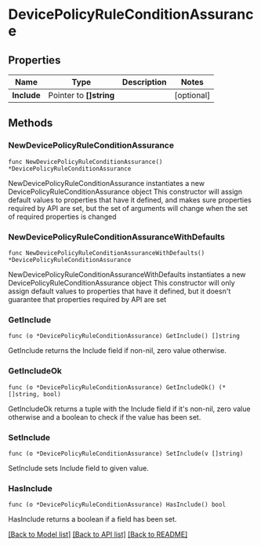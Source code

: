 # DevicePolicyRuleConditionAssurance

## Properties

Name | Type | Description | Notes
------------ | ------------- | ------------- | -------------
**Include** | Pointer to **[]string** |  | [optional] 

## Methods

### NewDevicePolicyRuleConditionAssurance

`func NewDevicePolicyRuleConditionAssurance() *DevicePolicyRuleConditionAssurance`

NewDevicePolicyRuleConditionAssurance instantiates a new DevicePolicyRuleConditionAssurance object
This constructor will assign default values to properties that have it defined,
and makes sure properties required by API are set, but the set of arguments
will change when the set of required properties is changed

### NewDevicePolicyRuleConditionAssuranceWithDefaults

`func NewDevicePolicyRuleConditionAssuranceWithDefaults() *DevicePolicyRuleConditionAssurance`

NewDevicePolicyRuleConditionAssuranceWithDefaults instantiates a new DevicePolicyRuleConditionAssurance object
This constructor will only assign default values to properties that have it defined,
but it doesn't guarantee that properties required by API are set

### GetInclude

`func (o *DevicePolicyRuleConditionAssurance) GetInclude() []string`

GetInclude returns the Include field if non-nil, zero value otherwise.

### GetIncludeOk

`func (o *DevicePolicyRuleConditionAssurance) GetIncludeOk() (*[]string, bool)`

GetIncludeOk returns a tuple with the Include field if it's non-nil, zero value otherwise
and a boolean to check if the value has been set.

### SetInclude

`func (o *DevicePolicyRuleConditionAssurance) SetInclude(v []string)`

SetInclude sets Include field to given value.

### HasInclude

`func (o *DevicePolicyRuleConditionAssurance) HasInclude() bool`

HasInclude returns a boolean if a field has been set.


[[Back to Model list]](../README.md#documentation-for-models) [[Back to API list]](../README.md#documentation-for-api-endpoints) [[Back to README]](../README.md)


